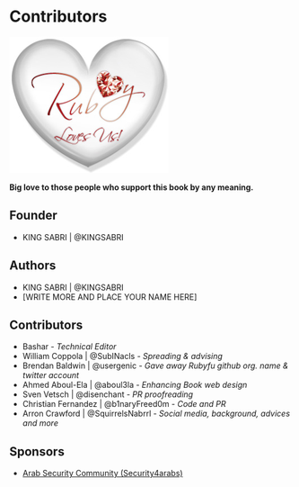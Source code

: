 # Contributors

![](../.gitbook/assets/ruby_loves_us.jpg)

**Big love to those people who support this book by any meaning.**   
  
  


## Founder

* KING SABRI \| @KINGSABRI

## Authors

* KING SABRI \| @KINGSABRI
* \[WRITE MORE AND PLACE YOUR NAME HERE\]

## Contributors

* Bashar - _Technical Editor_
* William Coppola \| @SubINacls - _Spreading & advising_
* Brendan Baldwin \| @usergenic - _Gave away Rubyfu github org. name & twitter account_
* Ahmed Aboul-Ela \| @aboul3la - _Enhancing Book web design_
* Sven Vetsch \| @disenchant - _PR proofreading_
* Christian Fernandez \| @b1naryFreed0m - _Code and PR_
* Arron Crawford \| @SquirrelsNabrrl - _Social media, background, advices and more_

## Sponsors

* [Arab Security Community \(Security4arabs\)](http://www.security4arabs.com/)

